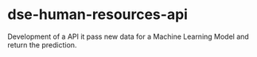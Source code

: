 # dse-human-resources-api
Development of a API it pass new data for a Machine Learning Model and return the prediction.
